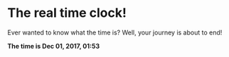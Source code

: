 # The real time clock!

Ever wanted to know what the time is? Well, your journey is about to end!

**The time is Dec 01, 2017, 01:53**